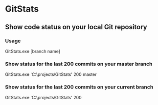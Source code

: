 # GitStats
## Show code status on your local Git repository

### Usage
GitStats.exe <path to local git repo> <commit count> [branch name]

### Show status for the last 200 commits on your master branch
GitStats.exe 'C:\projects\GitStats\' 200 master

### Show status for the last 200 commits on your current branch
GitStats.exe 'C:\projects\GitStats\' 200

